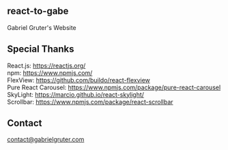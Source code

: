 ## react-to-gabe
Gabriel Gruter's Website
## Special Thanks
React.js: https://reactjs.org/  
npm: https://www.npmjs.com/  
FlexView: https://github.com/buildo/react-flexview  
Pure React Carousel: https://www.npmjs.com/package/pure-react-carousel  
SkyLight: https://marcio.github.io/react-skylight/  
Scrollbar: https://www.npmjs.com/package/react-scrollbar
## Contact
contact@gabrielgruter.com
